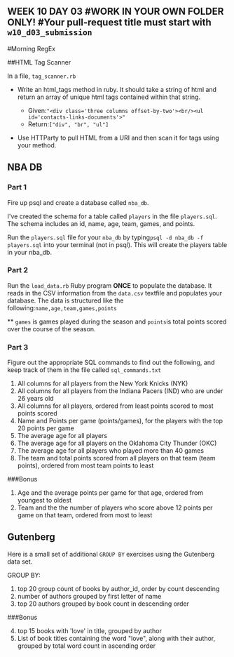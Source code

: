 WEEK 10 DAY 03
#WORK IN YOUR OWN FOLDER ONLY!
#Your pull-request title must start with `w10_d03_submission`
---
#Morning RegEx


##HTML Tag Scanner

In a file, `tag_scanner.rb`

* Write an html_tags method in ruby.  It should take a string of html and return an array of unique html tags contained within that string.

	- Given:`"<div class='three columns offset-by-two'><br/><ul id='contacts-links-documents'>"`
	- Return:`["div", "br", "ul"]`


*  Use HTTParty to pull HTML from a URI and then scan it for tags using your method.


## NBA DB

### Part 1

Fire up psql and create a database called `nba_db`.

I've created the schema for a table called `players` in the file `players.sql`. The schema includes an id, name, age, team, games, and points.

Run the `players.sql` file for your `nba_db` by typing`psql -d nba_db -f players.sql` into your terminal (not in psql). This will create the players table in your nba_db.

### Part 2

Run the `load_data.rb` Ruby program __ONCE__ to populate the database. It reads in the CSV information from the `data.csv` textfile and populates your database. The data is structured like the following:`name,age,team,games,points`

** `games` is games played during the season and `points`is total points scored over the course of the season.

### Part 3

Figure out the appropriate SQL commands to find out the following, and keep track of them in the file called `sql_commands.txt`

1. All columns for all players from the New York Knicks (NYK)
2. All columns for all players from the Indiana Pacers (IND) who are under 26 years old
3. All columns for all players, ordered from least points scored to most points scored
4. Name and Points per game (points/games), for the players with the top 20 points per game
5. The average age for all players
6. The average age for all players on the Oklahoma City Thunder (OKC)
7. The average age for all players who played more than 40 games
8. The team and total points scored from all players on that team (team points), ordered from most team points to least

###Bonus
1. Age and the average points per game for that age, ordered from youngest to oldest
2. Team and the the number of players who score above 12 points per game on that team, ordered from most to least

## Gutenberg

Here is a small set of additional `GROUP BY` exercises using the Gutenberg data set.

GROUP BY:
1. top 20 group count of books by author_id, order by count descending
2. number of authors grouped by first letter of name
3. top 20 authors grouped by book count in descending order

###Bonus

4. top 15 books with 'love' in title, grouped by author
5. List of book titles containing the word "love", along with their author, grouped by total word count in ascending order
